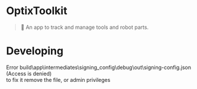 # OptixToolkit
> 🧰 An app to track and manage tools and robot parts.

# Developing
 Error build\app\intermediates\signing_config\debug\out\signing-config.json (Access is denied) <br>
 to fix it remove the file, or admin privileges
